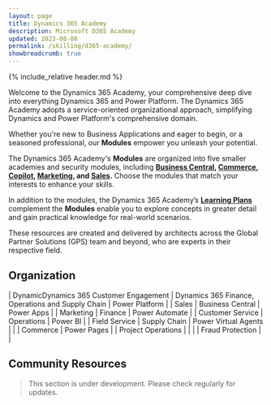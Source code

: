 ```yaml
---
layout: page
title: Dynamics 365 Academy
description: Microsoft D365 Academy
updated: 2023-08-08
permalink: /skilling/d365-academy/
showbreadcrumb: true
---
```

{% include_relative header.md %}

Welcome to the Dynamics 365 Academy, your comprehensive deep dive into everything Dynamics 365 and Power Platform. The Dynamics 365 Academy adopts a service-oriented organizational approach, simplifying Dynamics and Power Platform's comprehensive domain.

Whether you're new to Business Applications and eager to begin, or a seasoned professional, our **Modules** empower you unleash your potential.

The Dynamics 365 Academy's **Modules** are organized into five smaller academies and security modules, including **[Business Central](/PartnerResources/skilling/d365-academy/business-central-academy/), [Commerce](/PartnerResources/skilling/d365-academy/d365-commerce-academy/), [Copilot](/PartnerResources/skilling/d365-academy/d365-copilot-academy), [Marketing](/PartnerResources/skilling/d365-academy/d365-marketing-academy), and [Sales](/PartnerResources/skilling/d365-academy/d365-sales-academy).** Choose the modules that match your interests to enhance your skills.

In addition to the modules, the Dynamics 365 Academy’s **[Learning Plans](/PartnerResources/skilling/d365-academy/business-applications)** complement the **Modules** enable you to explore concepts in greater detail and gain practical knowledge for real-world scenarios.

These resources are created and delivered by architects across the Global Partner Solutions (GPS) team and beyond, who are experts in their respective field.

## Organization


| DynamicDynamics 365 Customer Engagement | Dynamics 365 Finance, Operations and Supply Chain | Power Platform |
| Sales | Business Central | Power Apps |
| Marketing	| Finance | Power Automate |
| Customer Service | Operations | Power BI |
| Field Service	| Supply Chain | Power Virtual Agents |
| | Commerce | Power Pages
| | Project Operations | |
| | Fraud Protection | |


## Community Resources

> This section is under development. Please check regularly for updates.